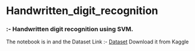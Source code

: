 # Handwritten_digit_recognition

### :- Handwritten digit recognition using SVM.
The notebook is in 
and the Dataset Link :- <a href="https://www.kaggle.com/nishithasaravanan/digit-svm">Dataset</a> Download it from Kaggle

